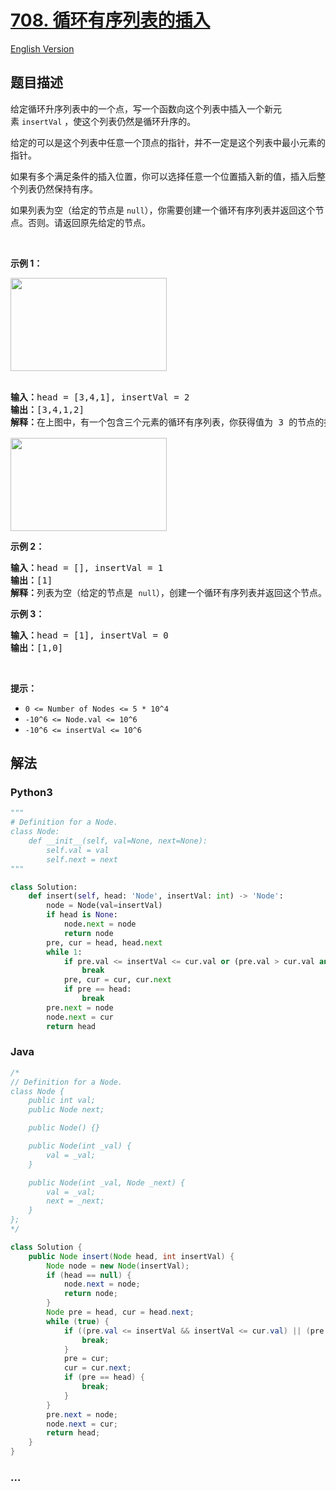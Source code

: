 # [708. 循环有序列表的插入](https://leetcode-cn.com/problems/insert-into-a-sorted-circular-linked-list)

[English Version](https://cdn.jsdelivr.net/gh/yanglr/leetcode-ac@master/assets/0700-0799/0708.Insert%20into%20a%20Sorted%20Circular%20Linked%20List/README_EN.md)

## 题目描述

<!-- 这里写题目描述 -->

<p>给定循环升序列表中的一个点，写一个函数向这个列表中插入一个新元素 <code>insertVal</code> ，使这个列表仍然是循环升序的。</p>

<p>给定的可以是这个列表中任意一个顶点的指针，并不一定是这个列表中最小元素的指针。</p>

<p>如果有多个满足条件的插入位置，你可以选择任意一个位置插入新的值，插入后整个列表仍然保持有序。</p>

<p>如果列表为空（给定的节点是 <code>null</code>），你需要创建一个循环有序列表并返回这个节点。否则。请返回原先给定的节点。</p>

<p> </p>

<p><strong>示例 1：</strong></p>
<img alt="" src="https://cdn.jsdelivr.net/gh/yanglr/leetcode-ac@master/assets/0700-0799/0708.Insert%20into%20a%20Sorted%20Circular%20Linked%20List/images/example_1_before_65p.jpg" style="height: 149px; width: 250px;" /><br />
 
<pre>
<strong>输入：</strong>head = [3,4,1], insertVal = 2
<strong>输出：</strong>[3,4,1,2]
<strong>解释：</strong>在上图中，有一个包含三个元素的循环有序列表，你获得值为 3 的节点的指针，我们需要向表中插入元素 2 。新插入的节点应该在 1 和 3 之间，插入之后，整个列表如上图所示，最后返回节点 3 。

<img alt="" src="https://cdn.jsdelivr.net/gh/yanglr/leetcode-ac@master/assets/0700-0799/0708.Insert%20into%20a%20Sorted%20Circular%20Linked%20List/images/example_1_after_65p.jpg" style="height: 149px; width: 250px;" />
</pre>

<p><strong>示例 2：</strong></p>

<pre>
<strong>输入：</strong>head = [], insertVal = 1
<strong>输出：</strong>[1]
<strong>解释：</strong>列表为空（给定的节点是 <code>null</code>），创建一个循环有序列表并返回这个节点。
</pre>

<p><strong>示例 3：</strong></p>

<pre>
<strong>输入：</strong>head = [1], insertVal = 0
<strong>输出：</strong>[1,0]
</pre>

<p> </p>

<p><strong>提示：</strong></p>

<ul>
	<li><code>0 <= Number of Nodes <= 5 * 10^4</code></li>
	<li><code><font face="monospace">-10^6 <= Node.val <= 10^6</font></code></li>
	<li><code>-10^6 <= insertVal <= 10^6</code></li>
</ul>

## 解法

<!-- 这里可写通用的实现逻辑 -->

<!-- tabs:start -->

### **Python3**

<!-- 这里可写当前语言的特殊实现逻辑 -->

```python
"""
# Definition for a Node.
class Node:
    def __init__(self, val=None, next=None):
        self.val = val
        self.next = next
"""

class Solution:
    def insert(self, head: 'Node', insertVal: int) -> 'Node':
        node = Node(val=insertVal)
        if head is None:
            node.next = node
            return node
        pre, cur = head, head.next
        while 1:
            if pre.val <= insertVal <= cur.val or (pre.val > cur.val and (insertVal >= pre.val or insertVal <= cur.val)):
                break
            pre, cur = cur, cur.next
            if pre == head:
                break
        pre.next = node
        node.next = cur
        return head
```

### **Java**

<!-- 这里可写当前语言的特殊实现逻辑 -->

```java
/*
// Definition for a Node.
class Node {
    public int val;
    public Node next;

    public Node() {}

    public Node(int _val) {
        val = _val;
    }

    public Node(int _val, Node _next) {
        val = _val;
        next = _next;
    }
};
*/

class Solution {
    public Node insert(Node head, int insertVal) {
        Node node = new Node(insertVal);
        if (head == null) {
            node.next = node;
            return node;
        }
        Node pre = head, cur = head.next;
        while (true) {
            if ((pre.val <= insertVal && insertVal <= cur.val) || (pre.val > cur.val && (insertVal >= pre.val || cur.val >= insertVal))) {
                break;
            }
            pre = cur;
            cur = cur.next;
            if (pre == head) {
                break;
            }
        }
        pre.next = node;
        node.next = cur;
        return head;
    }
}
```

### **...**

```

```

<!-- tabs:end -->
